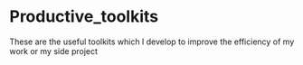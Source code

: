 # Productive_toolkits
These are the useful toolkits which I develop to improve the efficiency of my work or my side project
